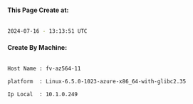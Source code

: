 
   
#### This Page Create at:

```bash

2024-07-16 - 13:13:51 UTC

```

#### Create By Machine:

```bash

Host Name : fv-az564-11

platform  : Linux-6.5.0-1023-azure-x86_64-with-glibc2.35

Ip Local  : 10.1.0.249

```

